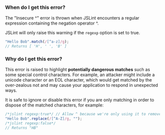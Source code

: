 <!---
{
    "titles": [
        "Insecure ^"
    ],
    "slugs": [
        "insecure-hat",
        "w059"
    ],
    "linters": [
        "jslint",
        "jshint",
        "eslint"
    ],
    "author": "hyeend"
}
-->

### When do I get this error?

The "Insecure ^" error is thrown when JSLint encounters a regular expression containing the negation operator ^.

JSLint will only raise this warning if the `regexp` option is set to true.
<!---
{
    "linter": "jslint"
}
-->
```javascript
"Hello Bob".match(/[^a-z]/g);
// Returns [ 'H', ' ', 'B' ]
```

### Why do I get this error?

This error is raised to highlight **potentially dangerous matches** such as some special control characters. For example, an attacker might include a unicode character or an EOL character, which would get matched by the over-zealous not and may cause your application to respond in unexpected ways.

It is safe to ignore or disable this error if you are only matching in order to dispose of the matched characters, for example:

<!---
{
    "linter": "jslint"
}
-->
```javascript
/*jslint regexp:true*/ // Allow ^ because we're only using it to remove the matching characters
"Hello Bob".replace(/[^A-Z]/g, "");
/*jslint regexp:false*/
// Returns "HB"
```
